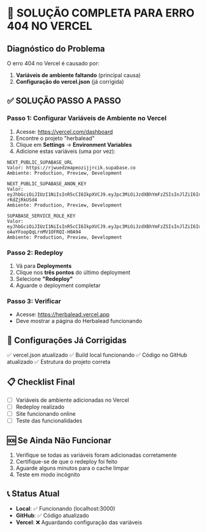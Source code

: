 # 🚨 SOLUÇÃO COMPLETA PARA ERRO 404 NO VERCEL

## Diagnóstico do Problema
O erro 404 no Vercel é causado por:
1. **Variáveis de ambiente faltando** (principal causa)
2. **Configuração do vercel.json** (já corrigida)

## ✅ SOLUÇÃO PASSO A PASSO

### Passo 1: Configurar Variáveis de Ambiente no Vercel
1. Acesse: https://vercel.com/dashboard
2. Encontre o projeto "herbalead"
3. Clique em **Settings** → **Environment Variables**
4. Adicione estas variáveis (uma por vez):

```
NEXT_PUBLIC_SUPABASE_URL
Valor: https://rjwuedzmapeozijjrcik.supabase.co
Ambiente: Production, Preview, Development

NEXT_PUBLIC_SUPABASE_ANON_KEY
Valor: eyJhbGciOiJIUzI1NiIsInR5cCI6IkpXVCJ9.eyJpc3MiOiJzdXBhYmFzZSIsInJlZiI6InJqd3VlZHptYXBlb3ppampyY2lrIiwicm9sZSI6ImFub24iLCJpYXQiOjE3NTk5MzI3MjMsImV4cCI6MjA3NTUwODcyM30.M5CFogx19_WnT_rU86fe1FUKn6yo4Dy-rKdZjRkUSd4
Ambiente: Production, Preview, Development

SUPABASE_SERVICE_ROLE_KEY
Valor: eyJhbGciOiJIUzI1NiIsInR5cCI6IkpXVCJ9.eyJpc3MiOiJzdXBhYmFzZSIsInJlZiI6InJqd3VlZHptYXBlb3ppampyY2lrIiwicm9sZSI6InNlcnZpY2Vfcm9sZSIsImlhdCI6MTc1OTkzMjcyMywiZXhwIjoyMDc1NTA4NzIzfQ.ve6NyK_3JRdiz_X-oAaYFoopQqLrnMV1OFRQI-H0A94
Ambiente: Production, Preview, Development
```

### Passo 2: Redeploy
1. Vá para **Deployments**
2. Clique nos **três pontos** do último deployment
3. Selecione **"Redeploy"**
4. Aguarde o deployment completar

### Passo 3: Verificar
- Acesse: https://herbalead.vercel.app
- Deve mostrar a página do Herbalead funcionando

## 🔧 Configurações Já Corrigidas
✅ vercel.json atualizado
✅ Build local funcionando
✅ Código no GitHub atualizado
✅ Estrutura do projeto correta

## 📋 Checklist Final
- [ ] Variáveis de ambiente adicionadas no Vercel
- [ ] Redeploy realizado
- [ ] Site funcionando online
- [ ] Teste das funcionalidades

## 🆘 Se Ainda Não Funcionar
1. Verifique se todas as variáveis foram adicionadas corretamente
2. Certifique-se de que o redeploy foi feito
3. Aguarde alguns minutos para o cache limpar
4. Teste em modo incógnito

## 📞 Status Atual
- **Local**: ✅ Funcionando (localhost:3000)
- **GitHub**: ✅ Código atualizado
- **Vercel**: ❌ Aguardando configuração das variáveis

